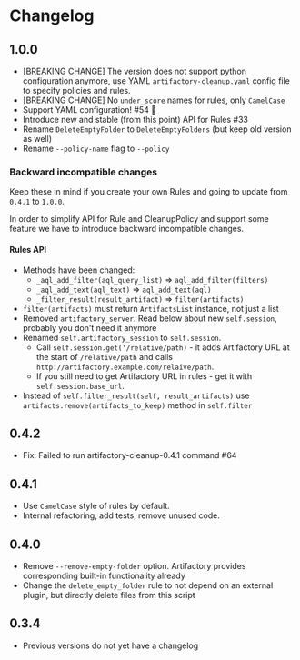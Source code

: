 # Changelog

## 1.0.0
- [BREAKING CHANGE] The version does not support python configuration anymore, use YAML `artifactory-cleanup.yaml` config file to specify policies and rules.
- [BREAKING CHANGE] No `under_score` names for rules, only `CamelCase`
- Support YAML configuration! #54 🎉 
- Introduce new and stable (from this point) API for Rules #33
- Rename `DeleteEmptyFolder` to `DeleteEmptyFolders` (but keep old version as well)
- Rename `--policy-name` flag to `--policy`

### Backward incompatible changes
Keep these in mind if you create your own Rules and going to update from `0.4.1` to `1.0.0`.

In order to simplify API for Rule and CleanupPolicy and support some feature we have to introduce backward incompatible changes.

#### Rules API
- Methods have been changed:
  - `_aql_add_filter(aql_query_list)` => `aql_add_filter(filters)`
  - `_aql_add_text(aql_text)` => `aql_add_text(aql)`
  - `_filter_result(result_artifact)` => `filter(artifacts)`
- `filter(artifacts)` must return `ArtifactsList` instance, not just a list
- Removed `artifactory_server`. Read below about new `self.session`, probably you don't need it anymore
- Renamed `self.artifactory_session` to `self.session`. 
  - Call `self.session.get('/relative/path)` - it adds Artifactory URL at the start of `/relative/path` and calls `http://artifactory.example.com/relaive/path`.
  - If you still need to get Artifactory URL in rules - get it with `self.session.base_url`.
- Instead of `self.filter_result(self, result_artifacts)` use `artifacts.remove(artifacts_to_keep)` method in `self.filter`

## 0.4.2
- Fix: Failed to run artifactory-cleanup-0.4.1 command #64

## 0.4.1

- Use `CamelCase` style of rules by default.
- Internal refactoring, add tests, remove unused code.

## 0.4.0

- Remove `--remove-empty-folder` option. Artifactory provides corresponding built-in functionality already
- Change the `delete_empty_folder` rule to not depend on an external plugin, but directly delete files from this script

## 0.3.4

* Previous versions do not yet have a changelog
